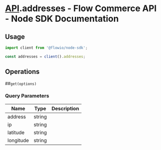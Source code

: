 # [API](README.md).addresses - Flow Commerce API - Node SDK Documentation



## Usage

```JavaScript
import client from '@flowio/node-sdk';

const addresses = client().addresses;
```

## Operations

##`get(options)`


### Query Parameters

| Name  | Type | Description |
| ---- | ---- | ---- |
| address | string |  |
| ip | string |  |
| latitude | string |  |
| longitude | string |  |

